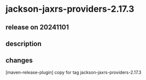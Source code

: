 # jackson-jaxrs-providers-2.17.3

## release on 20241101
## description
## changes
[maven-release-plugin] copy for tag jackson-jaxrs-providers-2.17.3

